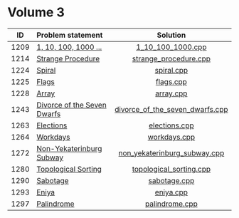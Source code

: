 # Volume 3

|  ID  |        Problem statement        |              Solution               |
|:----:|:--------------------------------|:-----------------------------------:|
| 1209 | [1, 10, 100, 1000 ...][]        | [1_10_100_1000.cpp][]               |
| 1214 | [Strange Procedure][]           | [strange_procedure.cpp][]           |
| 1224 | [Spiral][]                      | [spiral.cpp][]                      |
| 1225 | [Flags][]                       | [flags.cpp][]                       |
| 1228 | [Array][]                       | [array.cpp][]                       |
| 1243 | [Divorce of the Seven Dwarfs][] | [divorce_of_the_seven_dwarfs.cpp][] |
| 1263 | [Elections][]                   | [elections.cpp][]                   |
| 1264 | [Workdays][]                    | [workdays.cpp][]                    |
| 1272 | [Non-Yekaterinburg Subway][]    | [non_yekaterinburg_subway.cpp][]    |
| 1280 | [Topological Sorting][]         | [topological_sorting.cpp][]         |
| 1290 | [Sabotage][]                    | [sabotage.cpp][]                    |
| 1293 | [Eniya][]                       | [eniya.cpp][]                       |
| 1297 | [Palindrome][]                  | [palindrome.cpp][]                  |

[1, 10, 100, 1000 ...]:        http://acm.timus.ru/problem.aspx?space=1&num=1209
[Strange Procedure]:           http://acm.timus.ru/problem.aspx?space=1&num=1214
[Spiral]:                      http://acm.timus.ru/problem.aspx?space=1&num=1224
[Flags]:                       http://acm.timus.ru/problem.aspx?space=1&num=1225
[Array]:                       http://acm.timus.ru/problem.aspx?space=1&num=1228
[Divorce of the Seven Dwarfs]: http://acm.timus.ru/problem.aspx?space=1&num=1243
[Elections]:                   http://acm.timus.ru/problem.aspx?space=1&num=1263
[Workdays]:                    http://acm.timus.ru/problem.aspx?space=1&num=1264
[Non-Yekaterinburg Subway]:    http://acm.timus.ru/problem.aspx?space=1&num=1272
[Topological Sorting]:         http://acm.timus.ru/problem.aspx?num=1280
[Sabotage]:                    http://acm.timus.ru/problem.aspx?space=1&num=1290
[Eniya]:                       http://acm.timus.ru/problem.aspx?space=1&num=1293
[Palindrome]:                  http://acm.timus.ru/problem.aspx?space=1&num=1297

[1_10_100_1000.cpp]:               1_10_100_1000.cpp
[strange_procedure.cpp]:           strange_procedure.cpp
[spiral.cpp]:                      spiral.cpp
[flags.cpp]:                       flags.cpp
[array.cpp]:                       array.cpp
[divorce_of_the_seven_dwarfs.cpp]: divorce_of_the_seven_dwarfs.cpp
[elections.cpp]:                   elections.cpp
[workdays.cpp]:                    workdays.cpp
[non_yekaterinburg_subway.cpp]:    non_yekaterinburg_subway.cpp
[topological_sorting.cpp]:         topological_sorting.cpp
[sabotage.cpp]:                    sabotage.cpp
[eniya.cpp]:                       eniya.cpp
[palindrome.cpp]:                  palindrome.cpp
